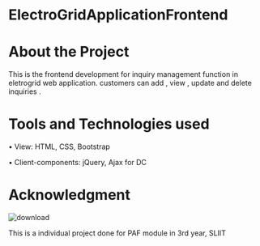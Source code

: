 # ElectroGridApplicationFrontend
# About the Project
This is the frontend development for inquiry management function in eletrogrid web application.
customers can add , view , update and delete inquiries .
# Tools and Technologies used
• View: HTML, CSS, Bootstrap 

• Client-components: jQuery, Ajax for DC
# Acknowledgment


![download](https://user-images.githubusercontent.com/81189012/168448712-7defc49d-db0d-4187-9859-76dd190e031c.png)

This is a individual project done for PAF module in 3rd year, SLIIT
